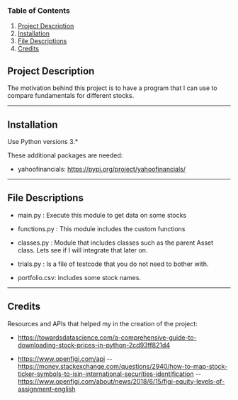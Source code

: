 ### Table of Contents

1. [Project Description](#description)
2. [Installation](#installation)
3. [File Descriptions](#files)
4. [Credits](#credits)


## Project Description <a name="description"></a>

The motivation behind this project is to have a program that I can use to compare fundamentals for different stocks.

-------------

## Installation <a name="installation"></a>

Use Python versions 3.*

These additional packages are needed:

- yahoofinancials: https://pypi.org/project/yahoofinancials/


-------------
## File Descriptions <a name="files"></a>

- main.py : Execute this module to get data on some stocks

- functions.py : This module includes the custom functions

- classes.py : Module that includes classes such as the parent Asset class. Lets see if I will integrate that later on.

- trials.py : Is a file of testcode that you do not need to bother with.

- portfolio.csv: includes some stock names.
-------------

## Credits <a name="credits"></a>

Resources and APIs that helped my in the creation of the project:

- https://towardsdatascience.com/a-comprehensive-guide-to-downloading-stock-prices-in-python-2cd93ff821d4

- https://www.openfigi.com/api
	-- https://money.stackexchange.com/questions/2940/how-to-map-stock-ticker-symbols-to-isin-international-securities-identification
	-- https://www.openfigi.com/about/news/2018/6/15/figi-equity-levels-of-assignment-english


